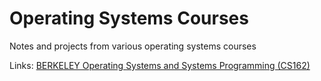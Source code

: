 # Operating Systems Courses
Notes and projects from various operating systems courses

Links:
[BERKELEY Operating Systems and Systems Programming (CS162)](https://www.youtube.com/watch?v=pPzVV2kkGHc&list=PLF2K2xZjNEf97A_uBCwEl61sdxWVP7VWC)